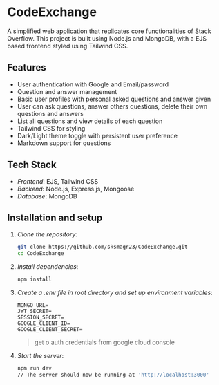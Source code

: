 # CodeExchange

A simplified web application that replicates core functionalities of Stack Overflow. This project is built using Node.js and MongoDB, with a EJS based frontend styled using Tailwind CSS.

## Features

- User authentication with Google and Email/password
- Question and answer management
- Basic user profiles with personal asked questions and answer given
- User can ask questions, answer others questions, delete their own questions and answers
- List all questions and view details of each question
- Tailwind CSS for styling
- Dark/Light theme toggle with persistent user preference
- Markdown support for questions

## Tech Stack

- *Frontend*: EJS, Tailwind CSS
- *Backend*: Node.js, Express.js, Mongoose
- *Database*: MongoDB

## Installation and setup

1. *Clone the repository*:
   ```bash
   git clone https://github.com/sksmagr23/CodeExchange.git
   cd CodeExchange
   ```
1. *Install dependencies*:
   ```bash
   npm install
   ```
1. *Create a .env file in root directory and set up environment variables*:
   ```Env
   MONGO_URL=
   JWT_SECRET=
   SESSION_SECRET=
   GOOGLE_CLIENT_ID=
   GOOGLE_CLIENT_SECRET=
   ```
   > get o auth credentials from google cloud console
1. *Start the server*:
   ```bash
   npm run dev
   // The server should now be running at 'http://localhost:3000'
   ```         